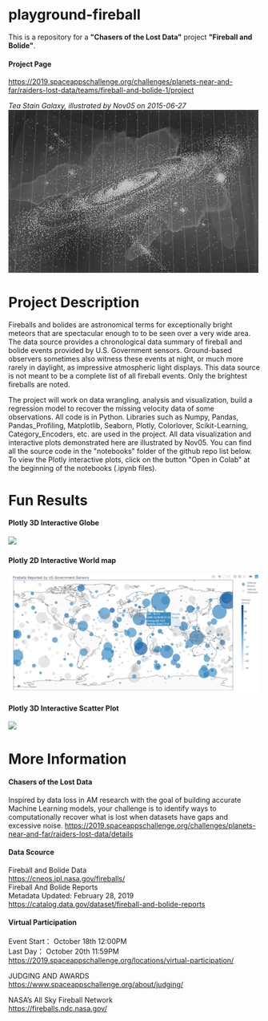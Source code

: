 ﻿# playground-fireball

This is a repository for a **"Chasers of the Lost Data"** project **"Fireball and Bolide"**.

#### Project Page  

https://2019.spaceappschallenge.org/challenges/planets-near-and-far/raiders-lost-data/teams/fireball-and-bolide-1/project

*Tea Stain Galaxy, illustrated by Nov05 on 2015-06-27*   
<img src="https://github.com/Nov05/pictures/blob/master/nov05/2019-10-19%2012_12_57-%E7%85%A7%E7%89%87.png?raw=true" width=500> 

# Project Description

Fireballs and bolides are astronomical terms for exceptionally bright meteors that are spectacular enough to to be seen over a very wide area. The data source provides a chronological data summary of fireball and bolide events provided by U.S. Government sensors. Ground-based observers sometimes also witness these events at night, or much more rarely in daylight, as impressive atmospheric light displays. This data source is not meant to be a complete list of all fireball events. Only the brightest fireballs are noted.

The project will work on data wrangling, analysis and visualization, build a regression model to recover the missing velocity data of some observations. All code is in Python. Libraries such as Numpy, Pandas, Pandas_Profiling, Matplotlib, Seaborn, Plotly, Colorlover, Scikit-Learning, Category_Encoders, etc. are used in the project. All data visualization and interactive plots demonstrated here are illustrated by Nov05. You can find all the source code in the "notebooks" folder of the github repo list below. To view the Plotly interactive plots, click on the button "Open in Colab" at the beginning of the notebooks (.ipynb files).

# Fun Results

#### Plotly 3D Interactive Globe

<img src="https://github.com/Nov05/playground-fireball/blob/master/images/20191020_180700%203d%20globe%20by%20nov05.gif?raw=true">

#### Plotly 2D Interactive World map

<img src="https://github.com/Nov05/playground-fireball/blob/master/images/2019-10-20%2004_07_45-2019-10-19%20explore.ipynb%20-%20Colaboratory.png?raw=true" width=700>

#### Plotly 3D Interactive Scatter Plot 

<img src="https://github.com/Nov05/playground-fireball/blob/master/images/20191020_174628_3d%20scatter.gif?raw=true">

# More Information

#### Chasers of the Lost Data  

Inspired by data loss in AM research with the goal of building accurate Machine Learning models, your challenge is to identify ways to computationally recover what is lost when datasets have gaps and excessive noise.
https://2019.spaceappschallenge.org/challenges/planets-near-and-far/raiders-lost-data/details   

#### Data Scource   

Fireball and Bolide Data   
https://cneos.jpl.nasa.gov/fireballs/   
Fireball And Bolide Reports   
Metadata Updated: February 28, 2019    
https://catalog.data.gov/dataset/fireball-and-bolide-reports  

#### Virtual Participation   

Event Start： October 18th 12:00PM     
Last Day： October 20th 11:59PM    
https://2019.spaceappschallenge.org/locations/virtual-participation/ 
 
JUDGING AND AWARDS  
https://www.spaceappschallenge.org/about/judging/  

NASA’s All Sky Fireball Network    
https://fireballs.ndc.nasa.gov/

